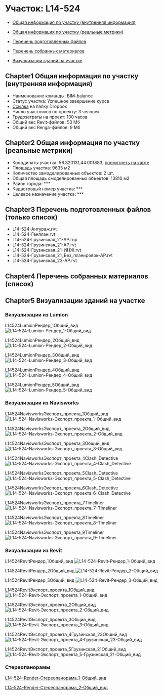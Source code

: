 # Участок: L14-524

* [Общая информация по участку (внутренняя информация)](#Chapter1)

* [Общая информация по участку (реальные метрики)](#Chapter2)

* [Перечень подготовленных файлов](#Chapter3)

* [Перечень собранных материалов](#Chapter4)

* [Визуализации зданий на участке](#Chapter5)

## <a id="test">Chapter1</a> Общая информация по участку (внутренняя информация)
+ Наименование команды: BIM-balance
+ Статус участка: Успешное завершение курса
+ [Ссылка](https://www.dropbox.com/sh/wvvgv1nw1iqred9/AADDWMJnMB00tOyEVhT9gQD9a/L14_524?dl=0) на папку Dropbox
+ Число участников по проекту: 3 человек
+ Трудозатраты на проект: 100 часов
+ Общий вес Revit-файлов: 53 Мб
+ Общий вес Renga-файлов: 9 Мб
## <a id="test">Chapter2</a> Общая информация по участку (реальные метрики)
+ Координаты участка: 56.320131,44.001883, [посмотреть на карте]("yandex.ru/maps/47/nizhny-novgorod/?ll=56.320131%2C44.001883&z=19")
+ Площадь участка: 9635 м2
+ Количество замоделированных объектов: 2 шт.
+ Общая площадь смоделированных объектов: 13810 м2
+ Район города: *** 
+ Кадастровый номер участка: *** 
+ Целевое назначение участка: *** 
## <a id="test">Chapter3</a> Перечень подготовленных файлов (только список)
+ L14-524-Антураж.rvt
+ L14-524-Генплан.rvt
+ L14-524-Грузинская_21-АР.rnp
+ L14-524-Грузинская_21-АР.rvt
+ L14-524-Грузинская_21-ИНЖ.rvt
+ L14-524-Грузинская_21_Без_планировок-АР.rvt
+ L14-524-Грузинская_23-АР.rvt
## <a id="test">Chapter4</a> Перечень собранных материалов (список)
## <a id="test">Chapter5</a> Визуализации зданий на участке
### Визуализации из Lumion
L14524LumionРендер_1Общий_вид
![L14-524-Lumion-Рендер_1-Общий_вид](/Images/L14_524/L14-524-Lumion-Рендер_1-Общий_вид_Compressed.jpg)

L14524LumionРендер_2Общий_вид
![L14-524-Lumion-Рендер_2-Общий_вид](/Images/L14_524/L14-524-Lumion-Рендер_2-Общий_вид_Compressed.jpg)

L14524LumionРендер_3Общий_вид
![L14-524-Lumion-Рендер_3-Общий_вид](/Images/L14_524/L14-524-Lumion-Рендер_3-Общий_вид_Compressed.jpg)

L14524LumionРендер_4Общий_вид
![L14-524-Lumion-Рендер_4-Общий_вид](/Images/L14_524/L14-524-Lumion-Рендер_4-Общий_вид_Compressed.jpg)

L14524LumionРендер_5Общий_вид
![L14-524-Lumion-Рендер_5-Общий_вид](/Images/L14_524/L14-524-Lumion-Рендер_5-Общий_вид_Compressed.jpg)

### Визуализации из Navisworks
L14524NavisworksЭкспорт_проекта_1Общий_вид
![L14-524-Navisworks-Экспорт_проекта_1-Общий_вид](/Images/L14_524/L14-524-Navisworks-Экспорт_проекта_1-Общий_вид_Compressed.jpg)

L14524NavisworksЭкспорт_проекта_2Общий_вид
![L14-524-Navisworks-Экспорт_проекта_2-Общий_вид](/Images/L14_524/L14-524-Navisworks-Экспорт_проекта_2-Общий_вид_Compressed.jpg)

L14524NavisworksЭкспорт_проекта_3Общий_вид
![L14-524-Navisworks-Экспорт_проекта_3-Общий_вид](/Images/L14_524/L14-524-Navisworks-Экспорт_проекта_3-Общий_вид_Compressed.jpg)

L14524NavisworksЭкспорт_проекта_4Clash_Detective
![L14-524-Navisworks-Экспорт_проекта_4-Clash_Detective](/Images/L14_524/L14-524-Navisworks-Экспорт_проекта_4-Clash_Detective_Compressed.jpg)

L14524NavisworksЭкспорт_проекта_5Clash_Detective
![L14-524-Navisworks-Экспорт_проекта_5-Clash_Detective](/Images/L14_524/L14-524-Navisworks-Экспорт_проекта_5-Clash_Detective_Compressed.jpg)

L14524NavisworksЭкспорт_проекта_6Clash_Detective
![L14-524-Navisworks-Экспорт_проекта_6-Clash_Detective](/Images/L14_524/L14-524-Navisworks-Экспорт_проекта_6-Clash_Detective_Compressed.jpg)

L14524NavisworksЭкспорт_проекта_7Timeliner
![L14-524-Navisworks-Экспорт_проекта_7-Timeliner](/Images/L14_524/L14-524-Navisworks-Экспорт_проекта_7-Timeliner_Compressed.jpg)

L14524NavisworksЭкспорт_проекта_8Timeliner
![L14-524-Navisworks-Экспорт_проекта_8-Timeliner](/Images/L14_524/L14-524-Navisworks-Экспорт_проекта_8-Timeliner_Compressed.jpg)

L14524NavisworksЭкспорт_проекта_9Timeliner
![L14-524-Navisworks-Экспорт_проекта_9-Timeliner](/Images/L14_524/L14-524-Navisworks-Экспорт_проекта_9-Timeliner_Compressed.jpg)

### Визуализации из Revit
L14524RevitРендер_1Общий_вид
![L14-524-Revit-Рендер_1-Общий_вид](/Images/L14_524/L14-524-Revit-Рендер_1-Общий_вид_Compressed.jpg)

L14524RevitРендер_2Общий_вид
![L14-524-Revit-Рендер_2-Общий_вид](/Images/L14_524/L14-524-Revit-Рендер_2-Общий_вид_Compressed.jpg)

L14524RevitРендер_3Общий_вид
![L14-524-Revit-Рендер_3-Общий_вид](/Images/L14_524/L14-524-Revit-Рендер_3-Общий_вид_Compressed.jpg)

L14524RevitЭкспорт_проекта_1Общий_вид
![L14-524-Revit-Экспорт_проекта_1-Общий_вид](/Images/L14_524/L14-524-Revit-Экспорт_проекта_1-Общий_вид_Compressed.jpg)

L14524RevitЭкспорт_проекта_2Общий_вид
![L14-524-Revit-Экспорт_проекта_2-Общий_вид](/Images/L14_524/L14-524-Revit-Экспорт_проекта_2-Общий_вид_Compressed.jpg)

L14524RevitЭкспорт_проекта_3Общий_вид
![L14-524-Revit-Экспорт_проекта_3-Общий_вид](/Images/L14_524/L14-524-Revit-Экспорт_проекта_3-Общий_вид_Compressed.jpg)

L14524RevitЭкспорт_проекта_4Грузинская_23Общий_вид
![L14-524-Revit-Экспорт_проекта_4-Грузинская_23-Общий_вид](/Images/L14_524/L14-524-Revit-Экспорт_проекта_4-Грузинская_23-Общий_вид_Compressed.jpg)

L14524RevitЭкспорт_проекта_5Грузинская_21Общий_вид
![L14-524-Revit-Экспорт_проекта_5-Грузинская_21-Общий_вид](/Images/L14_524/L14-524-Revit-Экспорт_проекта_5-Грузинская_21-Общий_вид_Compressed.jpg)

### Стереопанорамы
[L14-524-Render-Стереопанорама_1-Общий_вид](https://pano.autodesk.com/pano.html?url=jpgs/dbfcd0ee-0a6a-440d-b8ef-a43e614b6115&version=2)

[L14-524-Render-Стереопанорама_2-Общий_вид](https://pano.autodesk.com/pano.html?url=jpgs/3ddb1f03-1872-4957-a16e-1bbc28a80567&version=2)

